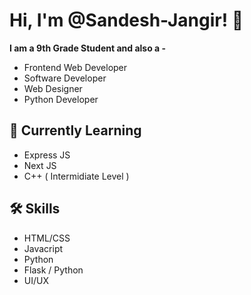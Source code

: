 
# Hi, I'm @Sandesh-Jangir! 👋

**I am a 9th Grade Student and also a -**
- Frontend Web Developer
- Software Developer
- Web Designer
- Python Developer

## 📝 Currently Learning
- Express JS
- Next JS
- C++ ( Intermidiate Level )

## 🛠 Skills
- HTML/CSS
- Javacript
- Python
- Flask / Python
- UI/UX
